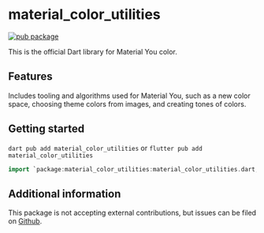 # material_color_utilities

[![pub package](https://img.shields.io/pub/v/material_color_utilities.svg)](https://pub.dev/packages/material_color_utilities)

This is the official Dart library for Material You color.

## Features

Includes tooling and algorithms used for Material You, such as a new color
space, choosing theme colors from images, and creating tones of colors.

## Getting started

`dart pub add material_color_utilities` or `flutter pub add material_color_utilities`

```dart
import `package:material_color_utilities:material_color_utilities.dart;`
```

## Additional information

This package is not accepting external contributions, but issues can be filed on
[Github](https://github.com/material-foundation/material-color-utilities).
